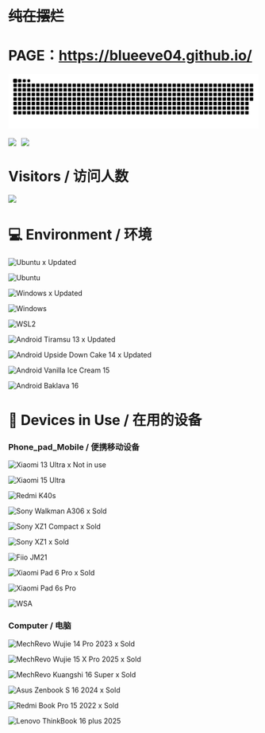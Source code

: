 # ~~**纯在摆烂**~~
# PAGE：https://blueeve04.github.io/


![](https://github.com/BlueEve04/BlueEve04/blob/output/github-contribution-grid-snake-dark.svg)


<div style="display: flex; align-items: center;">
  <a href="https://github.com/Gurupreet" style="margin-right: 10px;">
    <img align="center" src="https://github-readme-stats.vercel.app/api?username=BlueEve04&show_icons=true&theme=dracula&hide_border=true"/>
  </a>
</br>
  <a href="https://github.com/Gurupreet" style="margin-right: 10px;">
    <img align="center" src="https://github-readme-stats.vercel.app/api/top-langs/?username=BlueEve04&layout=compact&hide_border=true&langs_count=15&theme=dracula"/>
  </a>
</div>



# Visitors / 访问人数

![](https://count.getloli.com/@BlueEve04?name=BlueEve04&theme=original-new&padding=6&offset=0&align=top&scale=1.5&pixelated=1&darkmode=auto)

# 💻 Environment / 环境

![Ubuntu](https://img.shields.io/badge/Ubuntu%2022%2e04%20LTS-DD4814?style=flat-square&logo=ubuntu&logoColor=ffffff) x Updated

![Ubuntu](https://img.shields.io/badge/Ubuntu%2025-DD4814?style=flat-square&logo=ubuntu&logoColor=ffffff)

![Windows](https://img.shields.io/badge/Windows%2011%20Pro%2024H2-00BBFF?style=flat-square&logo=Windows&logoColor=ffffff) x Updated

![Windows](https://img.shields.io/badge/Windows%2011%20Pro%2024H4-00BBFF?style=flat-square&logo=Windows&logoColor=ffffff)

![WSL2](https://img.shields.io/badge/WSL2%20Ubuntu%2024%2e04%20LTS-DD4814?style=flat-square&logo=ubuntu&logoColor=ffffff)

![Android Tiramsu 13](https://img.shields.io/badge/Android%20Tiramsu%2013-3DDC84?style=flat-square&logo=android&logoColor=ffffff) x Updated

![Android Upside Down Cake 14](https://img.shields.io/badge/Android%20Upside%20Down%20Cake%2015-3DDC84?style=flat-square&logo=android&logoColor=ffffff) x Updated

![Android Vanilla Ice Cream 15](https://img.shields.io/badge/Android%20Vanilla%20Ice%20Cream%2015-3DDC84?style=flat-square&logo=android&logoColor=ffffff)

![Android Baklava 16](https://img.shields.io/badge/Android%20Baklava%2016-3DDC84?style=flat-square&logo=android&logoColor=ffffff)


# 📱 Devices in Use / 在用的设备

### Phone_pad_Mobile / 便携移动设备
![Xiaomi 13 Ultra](https://img.shields.io/badge/Xiaomi%2013%20Ultra-FD4900?style=flat-square&logo=xiaomi&logoColor=ffffff) x Not in use

![Xiaomi 15 Ultra](https://img.shields.io/badge/Xiaomi%2015%20Ultra-FD4900?style=flat-square&logo=xiaomi&logoColor=ffffff)

![Redmi K40s](https://img.shields.io/badge/Redmi%20K40s-FD4900?style=flat-square&logo=redmi&logoColor=ffffff)

![Sony Walkman A306](https://img.shields.io/badge/Sony%20Walkman%20A306-FD4900?style=flat-square&logo=sony&logoColor=ffffff) x Sold

![Sony XZ1 Compact](https://img.shields.io/badge/Sony%20XZ1%20ACompact-FD4900?style=flat-square&logo=sony&logoColor=ffffff) x Sold

![Sony XZ1](https://img.shields.io/badge/Sony%20XZ1-FD4900?style=flat-square&logo=sony&logoColor=ffffff) x Sold

![Fiio JM21](https://img.shields.io/badge/Fiio%20JM21-FD4900?style=flat-square&logo=fiio&logoColor=ffffff)

![Xiaomi Pad 6 Pro](https://img.shields.io/badge/Xiaomi%20Pad%206%20Pro-FD4900?style=flat-square&logo=xiaomi&logoColor=ffffff) x Sold

![Xiaomi Pad 6s Pro](https://img.shields.io/badge/Xiaomi%20Pad%206S%20Pro-FD4900?style=flat-square&logo=xiaomi&logoColor=ffffff)

![WSA](https://img.shields.io/badge/Windows%20Subsystem%20For%20Android%2013-3DDC84?style=flat-square&logo=Android&logoColor=ffffff)


### Computer / 电脑

![MechRevo Wujie 14 Pro 2023](https://img.shields.io/badge/MechRevo%20Wujie%2014%20Pro-2E2E2E?style=flat-square&logo=redmi&logoColor=ffffff)  x Sold

![MechRevo Wujie 15 X Pro 2025](https://img.shields.io/badge/MechRevo%20Wujie%2015%20X%20Pro-2E2E2E?style=flat-square&logo=redmi&logoColor=ffffff)  x Sold

![MechRevo Kuangshi 16 Super](https://img.shields.io/badge/MechRevo%20Kuangshi%2016%20Super-2E2E2E?style=flat-square&logo=redmi&logoColor=ffffff) x Sold

![Asus Zenbook S 16 2024](https://img.shields.io/badge/Asus%20ZenBook%2016%202024-2E2E2E?style=flat-square&logo=asus&logoColor=f0f0f0) x Sold

![Redmi Book Pro 15 2022](https://img.shields.io/badge/RedmiBook%2015%20Pro%2015%202022-FD4900?style=flat-square&logo=xiaomi&logoColor=ffffff) x Sold

![Lenovo ThinkBook 16 plus 2025](https://img.shields.io/badge/Lenovo%20ThinkBook%2016+%202025-2E2E2E?style=flat-square&logo=lenovo&logoColor=ffffff)  


